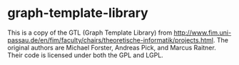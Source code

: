 graph-template-library
======================

This is a copy of the GTL (Graph Template Library) from http://www.fim.uni-passau.de/en/fim/faculty/chairs/theoretische-informatik/projects.html. The original authors are Michael Forster, Andreas Pick, and Marcus Raitner. Their code is licensed under both the GPL and LGPL.

